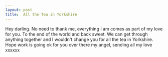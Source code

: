 ```yaml
---
layout: post
title:  All the Tea in Yorkshire
---
```

Hey darling. No need to thank me, everything I am comes as part of my love for you. To the end of the world and back sweet. We can get through anything together and I wouldn't change you for all the tea in Yorkshire. Hope work is going ok for you over there my angel, sending all my love xxxxxx

